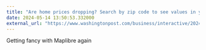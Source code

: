 ```yaml
---
title: "Are home prices dropping? Search by zip code to see values in your area"
date: 2024-05-14 13:50:53.332000
external_url: "https://www.washingtonpost.com/business/interactive/2024/housing-market-price-trends-zip-code-map/"
---
```


Getting fancy with Maplibre again
